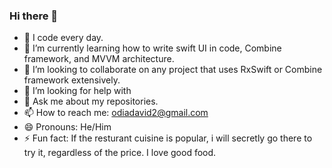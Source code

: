 ### Hi there 👋

- 🔭 I code every day.
- 🌱 I’m currently learning how to write swift UI in code, Combine framework, and MVVM architecture.
- 👯 I’m looking to collaborate on any project that uses RxSwift or Combine framework extensively.
- 🤔 I’m looking for help with 
- 💬 Ask me about my repositories.
- 📫 How to reach me: odiadavid2@gmail.com
- 😄 Pronouns: He/Him
- ⚡ Fun fact: If the resturant cuisine is popular, i will secretly go there to try it, regardless of the price. I love good food.
>
